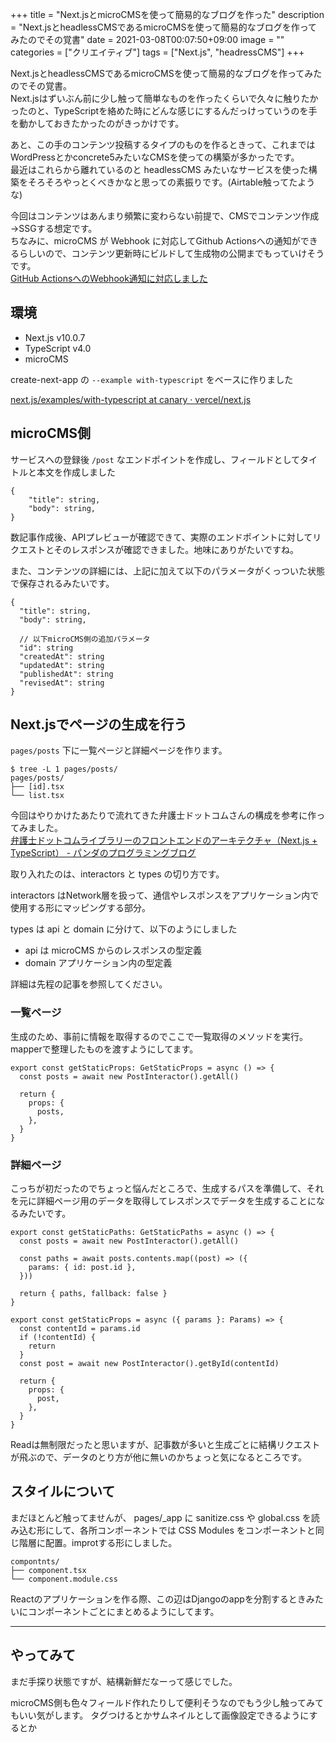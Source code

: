 +++
title = "Next.jsとmicroCMSを使って簡易的なブログを作った"
description = "Next.jsとheadlessCMSであるmicroCMSを使って簡易的なブログを作ってみたのでその覚書"
date = 2021-03-08T00:07:50+09:00
image = ""
categories = ["クリエイティブ"]
tags = ["Next.js", "headressCMS"]
+++


Next.jsとheadlessCMSであるmicroCMSを使って簡易的なブログを作ってみたのでその覚書。  
Next.jsはずいぶん前に少し触って簡単なものを作ったくらいで久々に触りたかったのと、TypeScriptを絡めた時にどんな感じにするんだっけっていうのを手を動かしておきたかったのがきっかけです。

あと、この手のコンテンツ投稿するタイプのものを作るときって、これまではWordPressとかconcrete5みたいなCMSを使っての構築が多かったです。  
最近はこれらから離れているのと headlessCMS みたいなサービスを使った構築をそろそろやっとくべきかなと思っての素振りです。(Airtable触ってたような)

今回はコンテンツはあんまり頻繁に変わらない前提で、CMSでコンテンツ作成→SSGする想定です。  
ちなみに、microCMS が Webhook に対応してGithub Actionsへの通知ができるらしいので、コンテンツ更新時にビルドして生成物の公開までもっていけそうです。  
[GitHub ActionsへのWebhook通知に対応しました](https://blog.microcms.io/webhook-for-github-actions/)

## 環境

- Next.js v10.0.7
- TypeScript v4.0 
- microCMS

create-next-app の ``--example with-typescript`` をベースに作りました

[next.js/examples/with-typescript at canary · vercel/next.js](https://github.com/vercel/next.js/tree/canary/examples/with-typescript)


## microCMS側

サービスへの登録後 ``/post`` なエンドポイントを作成し、フィールドとしてタイトルと本文を作成しました

```
{
    "title": string,
    "body": string,
}
```

数記事作成後、APIプレビューが確認できて、実際のエンドポイントに対してリクエストとそのレスポンスが確認できました。地味にありがたいですね。

また、コンテンツの詳細には、上記に加えて以下のパラメータがくっついた状態で保存されるみたいです。

```
{
  "title": string,
  "body": string,
  
  // 以下microCMS側の追加パラメータ
  "id": string
  "createdAt": string
  "updatedAt": string
  "publishedAt": string
  "revisedAt": string
}
```

## Next.jsでページの生成を行う

``pages/posts`` 下に一覧ページと詳細ページを作ります。

```
$ tree -L 1 pages/posts/
pages/posts/
├── [id].tsx
└── list.tsx
```

今回はやりかけたあたりで流れてきた弁護士ドットコムさんの構成を参考に作ってみました。  
[弁護士ドットコムライブラリーのフロントエンドのアーキテクチャ（Next.js + TypeScript） - パンダのプログラミングブログ](https://panda-program.com/posts/bengo4com-library-frontend)

取り入れたのは、interactors と types の切り方です。

interactors はNetwork層を扱って、通信やレスポンスをアプリケーション内で使用する形にマッピングする部分。 

types は api と domain に分けて、以下のようにしました

- api は microCMS からのレスポンスの型定義
- domain アプリケーション内の型定義

詳細は先程の記事を参照してください。


### 一覧ページ

生成のため、事前に情報を取得するのでここで一覧取得のメソッドを実行。  
mapperで整理したものを渡すようにしてます。

``` tsx
export const getStaticProps: GetStaticProps = async () => {
  const posts = await new PostInteractor().getAll()

  return {
    props: {
      posts,
    },
  }
}
```


### 詳細ページ

こっちが初だったのでちょっと悩んだところで、生成するパスを準備して、それを元に詳細ページ用のデータを取得してレスポンスでデータを生成することになるみたいです。

```tsx
export const getStaticPaths: GetStaticPaths = async () => {
  const posts = await new PostInteractor().getAll()

  const paths = await posts.contents.map((post) => ({
    params: { id: post.id },
  }))

  return { paths, fallback: false }
}

export const getStaticProps = async ({ params }: Params) => {
  const contentId = params.id
  if (!contentId) {
    return
  }
  const post = await new PostInteractor().getById(contentId)

  return {
    props: {
      post,
    },
  }
}
```

Readは無制限だったと思いますが、記事数が多いと生成ごとに結構リクエストが飛ぶので、データのとり方が他に無いのかちょっと気になるところです。


## スタイルについて

まだほとんど触ってませんが、 pages/_app に sanitize.css や global.css を読み込む形にして、各所コンポーネントでは CSS Modules をコンポーネントと同じ階層に配置。improtする形にしました。

```
compontnts/
├── component.tsx
└── component.module.css
```

Reactのアプリケーションを作る際、この辺はDjangoのappを分割するときみたいにコンポーネントごとにまとめるようにしてます。

---

## やってみて
まだ手探り状態ですが、結構新鮮だなーって感じでした。

microCMS側も色々フィールド作れたりして便利そうなのでもう少し触ってみてもいい気がします。
タグつけるとかサムネイルとして画像設定できるようにするとか
